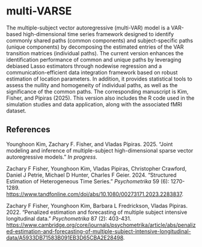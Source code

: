 # multi-VARSE
The multiple-subject vector autoregressive (multi-VAR) model is a VAR-based high-dimensional time series framework designed to identify commonly shared paths (common components) and subject-specific paths (unique components) by decomposing the estimated entries of the VAR transition matrices (individual paths). The current version enhances the identification performance of common and unique paths by leveraging debiased Lasso estimators through nodewise regression and a communication-efficient data integration framework based on robust estimation of location parameters. In addition, it provides statistical tools to assess the nullity and homogeneity of individual paths, as well as the significance of the common paths. The corresponding manuscript is Kim, Fisher, and Pipiras (2025). This version also includes the R code used in the simulation studies and data application, along with the associated fMRI dataset.

## References

<div id="ref-multivarse">

Younghoon Kim, Zachary F. Fisher, and Vladas Pipiras. 2025.
“Joint modeling and inference of multiple-subject high-dimensional sparse vector autoregressive models.” *In progress*.

<div id="ref-multivar2">

Zachary F Fisher, Younghoon Kim, Vladas Pipiras, Christopher Crawford, Daniel J Petrie, Michael D Hunter, Charles F Geier. 2024.
“Structured Estimation of Heterogeneous Time Series.” *Psychometrika* 59 (6): 1270-1289.
<https://www.tandfonline.com/doi/abs/10.1080/00273171.2023.2283837>.

<div id="ref-multivar1">

Zachary F Fisher, Younghoon Kim, Barbara L Fredrickson, Vladas Pipiras. 2022.
“Penalized estimation and forecasting of multiple subject intensive longitudinal data.” *Psychometrika* 87 (2): 403-431.
<https://www.cambridge.org/core/journals/psychometrika/article/abs/penalized-estimation-and-forecasting-of-multiple-subject-intensive-longitudinal-data/A5933DB71583B091EB3D65CBA2E28498>.

